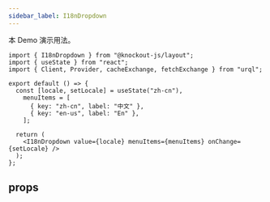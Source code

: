 ```yaml
---
sidebar_label: I18nDropdown
---
```


本 Demo 演示用法。

```tsx preview
import { I18nDropdown } from "@knockout-js/layout";
import { useState } from "react";
import { Client, Provider, cacheExchange, fetchExchange } from "urql";

export default () => {
  const [locale, setLocale] = useState("zh-cn"),
    menuItems = [
      { key: "zh-cn", label: "中文" },
      { key: "en-us", label: "En" },
    ];

  return (
    <I18nDropdown value={locale} menuItems={menuItems} onChange={setLocale} />
  );
};
```

## props

<ReactDocgenProps path="../src/components/i18n-dropdown/index.tsx"></ReactDocgenProps>
